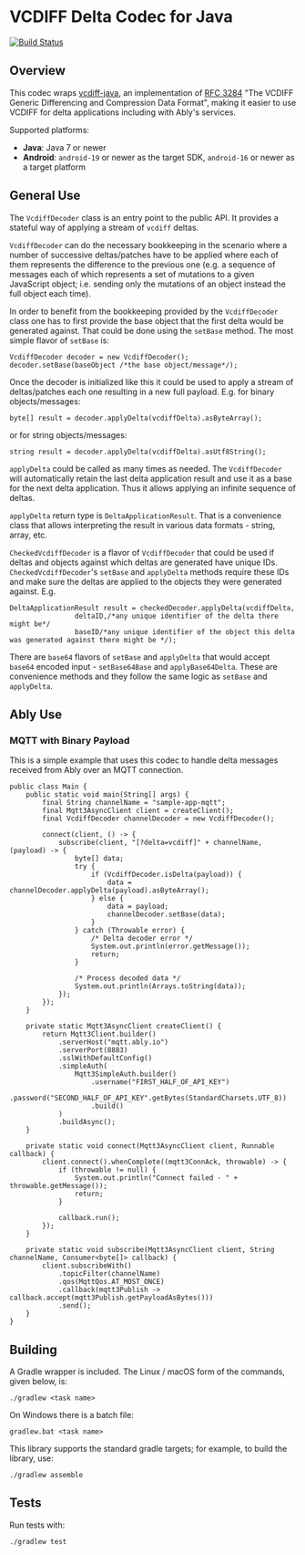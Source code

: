 # VCDIFF Delta Codec for Java

[![Build Status](https://travis-ci.org/ably/delta-codec-java.svg?branch=main)](https://travis-ci.org/ably/delta-codec-java)

## Overview

This codec wraps [vcdiff-java](https://github.com/ehrmann/vcdiff-java), an implementation of
[RFC 3284](https://tools.ietf.org/html/rfc3284) "The VCDIFF Generic Differencing and Compression Data Format",
making it easier to use VCDIFF for delta applications including with Ably's services.

Supported platforms:

- **Java**: Java 7 or newer
- **Android**: `android-19` or newer as the target SDK, `android-16` or newer as a target platform

## General Use

The `VcdiffDecoder` class is an entry point to the public API. It provides a stateful way of applying a stream of `vcdiff` deltas.

`VcdiffDecoder` can do the necessary bookkeeping in the scenario where a number of successive deltas/patches have to be applied where each of them represents the difference to the previous one (e.g. a sequence of messages each of which represents a set of mutations to a given JavaScript object; i.e. sending only the mutations of an object instead the full object each time).

In order to benefit from the bookkeeping provided by the `VcdiffDecoder` class one has to first provide the base object that the first delta would be generated against. That could be done using the `setBase` method. The most simple flavor of `setBase` is:

```
VcdiffDecoder decoder = new VcdiffDecoder();
decoder.setBase(baseObject /*the base object/message*/);
```

Once the decoder is initialized like this it could be used to apply a stream of deltas/patches each one resulting in a new full payload. E.g. for binary objects/messages:

```
byte[] result = decoder.applyDelta(vcdiffDelta).asByteArray();
```

or for string objects/messages:

```
string result = decoder.applyDelta(vcdiffDelta).asUtf8String();
```

`applyDelta` could be called as many times as needed. The `VcdiffDecoder` will automatically retain the last delta application result and use it as a base for the next delta application. Thus it allows applying an infinite sequence of deltas.

`applyDelta` return type is `DeltaApplicationResult`. That is a convenience class that allows interpreting the result in various data formats - string, array, etc.

`CheckedVcdiffDecoder` is a flavor of `VcdiffDecoder` that could be used if deltas and objects against which deltas are generated have unique IDs. `CheckedVcdiffDecoder`'s `setBase` and `applyDelta` methods require these IDs and make sure the deltas are applied to the objects they were generated against. E.g.

```
DeltaApplicationResult result = checkedDecoder.applyDelta(vcdiffDelta, 
                deltaID,/*any unique identifier of the delta there might be*/ 
                baseID/*any unique identifier of the object this delta was generated against there might be */);
```

There are `base64` flavors of `setBase` and `applyDelta` that would accept `base64` encoded input - `setBase64Base` and `applyBase64Delta`. These are convenience methods and they follow the same logic as `setBase` and `applyDelta`.

## Ably Use

### MQTT with Binary Payload

This is a simple example that uses this codec to handle delta messages received from Ably over an MQTT connection.

    public class Main {
        public static void main(String[] args) {
            final String channelName = "sample-app-mqtt";
            final Mqtt3AsyncClient client = createClient();
            final VcdiffDecoder channelDecoder = new VcdiffDecoder();

            connect(client, () -> {
                subscribe(client, "[?delta=vcdiff]" + channelName, (payload) -> {
                    byte[] data;
                    try {
                        if (VcdiffDecoder.isDelta(payload)) {
                            data = channelDecoder.applyDelta(payload).asByteArray();
                        } else {
                            data = payload;
                            channelDecoder.setBase(data);
                        }
                    } catch (Throwable error) {
                        /* Delta decoder error */
                        System.out.println(error.getMessage());
                        return;
                    }

                    /* Process decoded data */
                    System.out.println(Arrays.toString(data));
                });
            });
        }

        private static Mqtt3AsyncClient createClient() {
            return Mqtt3Client.builder()
                .serverHost("mqtt.ably.io")
                .serverPort(8883)
                .sslWithDefaultConfig()
                .simpleAuth(
                    Mqtt3SimpleAuth.builder()
                        .username("FIRST_HALF_OF_API_KEY")
                        .password("SECOND_HALF_OF_API_KEY".getBytes(StandardCharsets.UTF_8))
                        .build()
                )
                .buildAsync();
        }

        private static void connect(Mqtt3AsyncClient client, Runnable callback) {
            client.connect().whenComplete((mqtt3ConnAck, throwable) -> {
                if (throwable != null) {
                    System.out.println("Connect failed - " + throwable.getMessage());
                    return;
                }

                callback.run();
            });
        }

        private static void subscribe(Mqtt3AsyncClient client, String channelName, Consumer<byte[]> callback) {
            client.subscribeWith()
                .topicFilter(channelName)
                .qos(MqttQos.AT_MOST_ONCE)
                .callback(mqtt3Publish -> callback.accept(mqtt3Publish.getPayloadAsBytes()))
                .send();
        }
    }

## Building

A Gradle wrapper is included. The Linux / macOS form of the commands, given below, is:

    ./gradlew <task name>

On Windows there is a batch file:

    gradlew.bat <task name>

This library supports the standard gradle targets; for example, to build the library, use:

    ./gradlew assemble

## Tests

Run tests with:

    ./gradlew test
